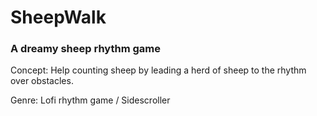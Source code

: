 # SheepWalk

### A dreamy sheep rhythm game

Concept: Help counting sheep by leading a herd of sheep to the rhythm over obstacles.

Genre: Lofi rhythm game / Sidescroller
